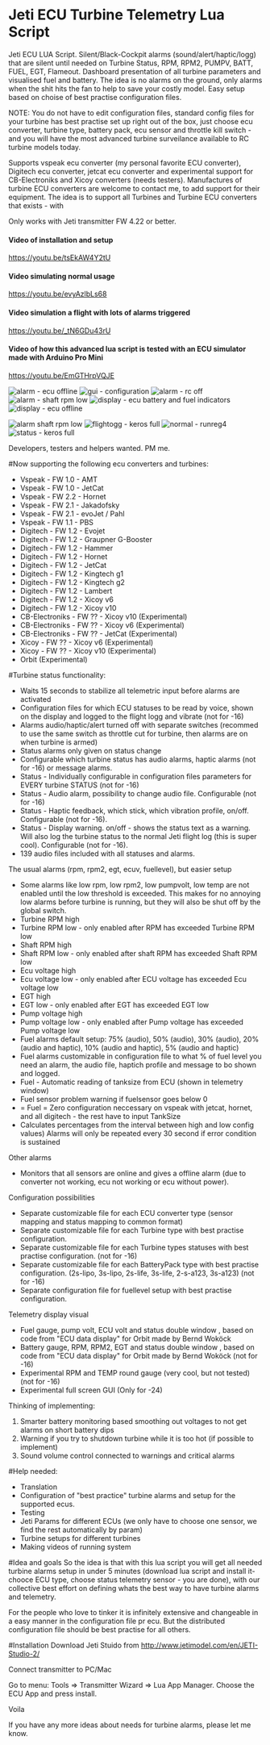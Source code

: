 # Jeti ECU Turbine Telemetry Lua Script
Jeti ECU LUA Script. Silent/Black-Cockpit alarms (sound/alert/haptic/logg) that are silent until needed on Turbine Status, RPM, RPM2, PUMPV, BATT, FUEL, EGT, Flameout. Dashboard presentation of all turbine parameters and visualised fuel and battery. The idea is no alarms on the ground, only alarms when the shit hits the fan to help to save your costly model. Easy setup based on choise of best practise configuration files. 

NOTE: You do not have to edit configuration files, standard config files for your turbine has best practise set up right out of the box, just choose ecu converter, turbine type, battery pack, ecu sensor and throttle kill switch - and you will have the most advanced turbine surveilance available to RC turbine models today.

Supports vspeak ecu converter (my personal favorite ECU converter), Digitech ecu converter, jetcat ecu converter and experimental support for CB-Electroniks and Xicoy converters (needs testers). Manufactures of turbine ECU converters are welcome to contact me, to add support for their equipment. The idea is to support all Turbines and Turbine ECU converters that exists - with

Only works with Jeti transmitter FW 4.22 or better. 

#### Video of installation and setup
https://youtu.be/tsEkAW4Y2tU

#### Video simulating normal usage
https://youtu.be/evyAzlbLs68

#### Video simulation a flight with lots of alarms triggered
https://youtu.be/_tN6GDu43rU

#### Video of how this advanced lua script is tested with an ECU simulator made with Arduino Pro Mini
https://youtu.be/EmGTHrpVQJE

![alarm - ecu offline](https://cloud.githubusercontent.com/assets/26059207/25081407/87552642-234a-11e7-897d-e4f2ae4de45f.jpg)
![gui - configuration](https://cloud.githubusercontent.com/assets/26059207/25081408/875af9a0-234a-11e7-8c05-8a3d246c3d4a.jpg)
![alarm - rc off](https://cloud.githubusercontent.com/assets/26059207/25081412/8a63e396-234a-11e7-821d-f0bab51e141d.jpg)
![alarm - shaft rpm low](https://cloud.githubusercontent.com/assets/26059207/25081413/8a64ccf2-234a-11e7-8d4c-b7ea80fa20b6.jpg)
![display - ecu battery and fuel indicators](https://cloud.githubusercontent.com/assets/26059207/25081414/8a7c2f32-234a-11e7-832a-1a6286d56952.jpg)
![display - ecu offline](https://cloud.githubusercontent.com/assets/26059207/25081415/8a7fcb42-234a-11e7-8dcd-ee8d33662952.jpg)

![alarm shaft rpm low](https://cloud.githubusercontent.com/assets/26059207/24649940/f58155b8-1928-11e7-94e5-781be6503be5.png)
![flightogg - keros full](https://cloud.githubusercontent.com/assets/26059207/24649948/fb132074-1928-11e7-9d7e-8c54485448e0.jpg)
![normal - runreg4](https://cloud.githubusercontent.com/assets/26059207/24649952/fda3b114-1928-11e7-889e-91476eb2ab75.jpg)
![status - keros full](https://cloud.githubusercontent.com/assets/26059207/24649955/fff2e55c-1928-11e7-9ca3-790427c19f9d.jpg)


Developers, testers and helpers wanted. PM me.

#Now supporting the following ecu converters and turbines:
- Vspeak - FW 1.0 - AMT
- Vspeak - FW 1.0 - JetCat
- Vspeak - FW 2.2 - Hornet
- Vspeak - FW 2.1 - Jakadofsky
- Vspeak - FW 2.1 - evoJet / Pahl 
- Vspeak - FW 1.1 - PBS
- Digitech - FW 1.2 - Evojet
- Digitech - FW 1.2  - Graupner G-Booster
- Digitech - FW 1.2  - Hammer
- Digitech - FW 1.2  - Hornet
- Digitech - FW 1.2  - JetCat
- Digitech - FW 1.2  - Kingtech g1
- Digitech - FW 1.2  - Kingtech g2
- Digitech - FW 1.2  - Lambert
- Digitech - FW 1.2  - Xicoy v6
- Digitech - FW 1.2  - Xicoy v10
- CB-Electroniks - FW ??  - Xicoy v10 (Experimental)
- CB-Electroniks - FW ??  - Xicoy v6 (Experimental)
- CB-Electroniks - FW ??  - JetCat (Experimental)
- Xicoy - FW ??  - Xicoy v6 (Experimental)
- Xicoy - FW ??  - Xicoy v10 (Experimental)
- Orbit (Experimental)

#Turbine status functionality:
- Waits 15 seconds to stabilize all telemetric input before alarms are activated
- Configuration files for which ECU statuses to be read by voice, shown on the display and logged to the flight logg and vibrate (not for -16)
- Alarms audio/haptic/alert turned off with separate switches (recommed to use the same switch as throttle cut for turbine, then alarms are on when turbine is armed)
- Status alarms only given on status change
- Configurable which turbine status has audio alarms, haptic alarms (not for -16) or message alarms.
- Status - Individually configurable in configuration files parameters for EVERY turbine STATUS (not for -16)
- Status - Audio alarm, possibility to change audio file. Configurable (not for -16)
- Status - Haptic feedback, which stick, which vibration profile, on/off. Configurable (not for -16).
- Status - Display warning. on/off - shows the status text as a warning. Will also log the turbine status to the normal Jeti flight log (this is super cool). Configurable (not for -16).
- 139 audio files included with all statuses and alarms.

The usual alarms (rpm, rpm2, egt, ecuv, fuellevel), but easier setup
- Some alarms like low rpm, low rpm2, low pumpvolt, low temp are not enabled until the low threshold is exceeded. This makes for no annoying low alarms before turbine is running, but they will also be shut off by the global switch.
- Turbine RPM high
- Turbine RPM low - only enabled after RPM has exceeded Turbine RPM low
- Shaft RPM high
- Shaft RPM low - only enabled after shaft RPM has exceeded Shaft RPM low
- Ecu voltage high
- Ecu voltage low - only enabled after ECU voltage has exceeded Ecu voltage low
- EGT high
- EGT low - only enabled after EGT has exceeded EGT low 
- Pump voltage high
- Pump voltage low - only enabled after Pump voltage has exceeded Pump voltage low
- Fuel alarms default setup: 75% (audio), 50% (audio), 30% (audio), 20% (audio and haptic), 10% (audio and haptic), 5% (audio and haptic)
- Fuel alarms customizable in configuration file to what % of fuel level you need an alarm, the audio file, haptich profile and message to bo shown and logged.
- Fuel - Automatic reading of tanksize from ECU (shown in telemetry window)
- Fuel sensor problem warning if fuelsensor goes below 0
- = Fuel = Zero configuration neccessary on vspeak with jetcat, hornet, and all digitech - the rest have to input TankSize
- Calculates  percentages from the interval between high and low config values)
Alarms will only be repeated every 30 second if error condition is sustained

Other alarms
- Monitors that all sensors are online and gives a offline alarm (due to converter not working, ecu not working or ecu without power).

Configuration possibilities
- Separate customizable file for each ECU converter type (sensor mapping and status mapping to common format)
- Separate customizable file for each Turbine type with best practise configuration.
- Separate customizable file for each Turbine types statuses with best practise configuration. (not for -16)
- Separate customizable file for each BatteryPack type with best practise configuration. (2s-lipo, 3s-lipo, 2s-life, 3s-life, 2-s-a123, 3s-a123) (not for -16)
- Separate configuration file for fuellevel setup with best practise configuration.

Telemetry display visual
- Fuel gauge, pump volt, ECU volt and status double window , based on code from "ECU data display" for Orbit made by Bernd Woköck
- Battery gauge, RPM, RPM2, EGT and status double window , based on code from "ECU data display" for Orbit made by Bernd Woköck (not for -16)
- Experimental RPM and TEMP round gauge (very cool, but not tested) (not for -16)
- Experimental full screen GUI (Only for -24)

Thinking of implementing:
1. Smarter battery monitoring based smoothing out voltages to not get alarms on short battery dips
2. Warning if you try to shutdown turbine while it is too hot (if possible to implement)
3. Sound volume control connected to warnings and critical alarms

#Help needed:
- Translation
- Configuration of "best practice" turbine alarms and setup for the supported ecus.
- Testing
- Jeti Params for different ECUs (we only have to choose one sensor, we find the rest automatically by param)
- Turbine setups for different turbines
- Making videos of running system

#Idea and goals
So the idea is that with this lua script you will get all needed turbine alarms setup in under 5 minutes (download lua script and install it- chooce ECU type, choose status telemetry sensor - you are done), with our collective best effort on defining whats the best way to have turbine alarms and telemetry.

For the people who love to tinker it is infinitely extensive and changeable in a easy manner in the configuration file pr ecu. But the distributed configuration file should be best practise for all others.

#Installation
Download Jeti Stuido from http://www.jetimodel.com/en/JETI-Studio-2/

Connect transmitter to PC/Mac

Go to menu: Tools => Transmitter Wizard => Lua App Manager. Choose the ECU App and press install.

Voila





If you have any more ideas about needs for turbine alarms, please let me know.

